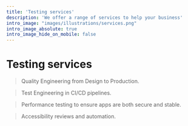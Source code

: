 ```yaml
---
title: 'Testing services'
description: 'We offer a range of services to help your business'
intro_image: "images/illustrations/services.png"
intro_image_absolute: true
intro_image_hide_on_mobile: false
---
```


# Testing services
> Quality Engineering from Design to Production.

> Test Engineering in CI/CD pipelines.

> Performance testing to ensure apps are both secure and stable.

> Accessibility reviews and automation.